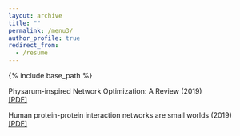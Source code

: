 ```yaml
---
layout: archive
title: ""
permalink: /menu3/
author_profile: true
redirect_from:
  - /resume
---
```


{% include base_path %}

Physarum-inspired Network Optimization: A Review (2019) <br/> 
<a href="https://yahuisun.com/assets/pnoa_pre.pdf" target="_blank" rel="nofollow">[PDF]</a> 

Human protein-protein interaction networks are small worlds (2019) <br/> 
<a href="https://yahuisun.com/assets/hpin_pre.pdf" target="_blank" rel="nofollow">[PDF]</a> 

